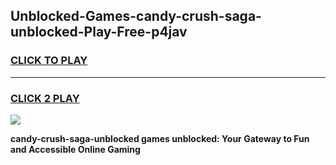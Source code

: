 
## Unblocked-Games-candy-crush-saga-unblocked-Play-Free-p4jav
<h3>
<a href="https://premium76.site?title=candy-crush-saga-unblocked&ref=15A">CLICK TO PLAY</a></h3>
<hr>

<h3>
<a href="https://premium76.site?title=candy-crush-saga-unblocked&ref=15A">CLICK 2 PLAY</a>
  
</h3>

<a href="https://premium76.site?title=candy-crush-saga-unblocked&ref=15A"><img src="https://clearcache.store/games.png"></a>


**candy-crush-saga-unblocked games unblocked: Your Gateway to Fun and Accessible Online Gaming**
